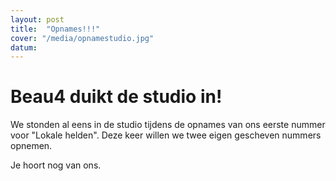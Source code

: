 ```yaml
---
layout: post
title:  "Opnames!!!"
cover: "/media/opnamestudio.jpg"
datum: 
---
```


# Beau4 duikt de studio in!

We stonden al eens in de studio tijdens de opnames van ons eerste nummer voor "Lokale helden". Deze keer willen we twee eigen gescheven nummers opnemen.

Je hoort nog van ons.
